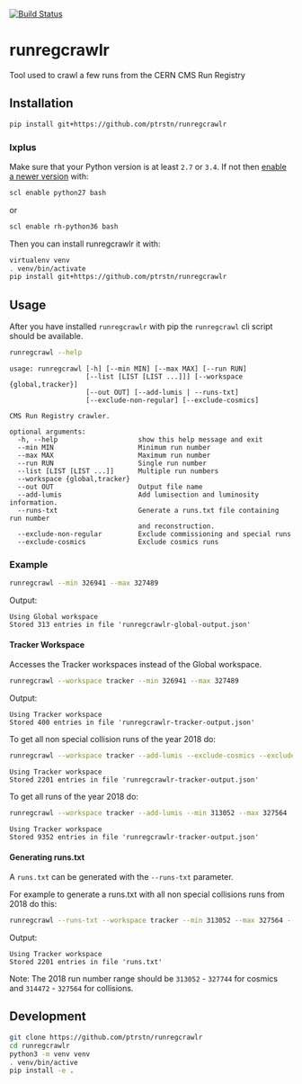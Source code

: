 [![Build Status](https://travis-ci.com/ptrstn/runregcrawlr.svg?branch=master)](https://travis-ci.com/ptrstn/runregcrawlr)

# runregcrawlr

Tool used to crawl a few runs from the CERN CMS Run Registry

## Installation

```bash
pip install git+https://github.com/ptrstn/runregcrawlr
```

### lxplus

Make sure that your Python version is at least ```2.7``` or ```3.4```. If not then [enable a newer version](https://cern.service-now.com/service-portal/article.do?n=KB0000730) with:

```bash
scl enable python27 bash
```

or 

```bash
scl enable rh-python36 bash
```

Then you can install runregcrawlr it with:

```bash
virtualenv venv
. venv/bin/activate
pip install git+https://github.com/ptrstn/runregcrawlr
```

## Usage

After you have installed ```runregcrawlr``` with pip the ```runregcrawl``` cli script should be available.

```bash
runregcrawl --help
```

```
usage: runregcrawl [-h] [--min MIN] [--max MAX] [--run RUN]
                   [--list [LIST [LIST ...]]] [--workspace {global,tracker}]
                   [--out OUT] [--add-lumis | --runs-txt]
                   [--exclude-non-regular] [--exclude-cosmics]

CMS Run Registry crawler.

optional arguments:
  -h, --help                    show this help message and exit
  --min MIN                     Minimum run number
  --max MAX                     Maximum run number
  --run RUN                     Single run number
  --list [LIST [LIST ...]]      Multiple run numbers
  --workspace {global,tracker}
  --out OUT                     Output file name
  --add-lumis                   Add lumisection and luminosity information.
  --runs-txt                    Generate a runs.txt file containing run number
                                and reconstruction.
  --exclude-non-regular         Exclude commissioning and special runs
  --exclude-cosmics             Exclude cosmics runs
```

### Example

```bash
runregcrawl --min 326941 --max 327489
```

Output:

```
Using Global workspace
Stored 313 entries in file 'runregcrawlr-global-output.json'
```

#### Tracker Workspace

Accesses the Tracker workspaces instead of the Global workspace.

```bash
runregcrawl --workspace tracker --min 326941 --max 327489
```

Output:

```
Using Tracker workspace
Stored 400 entries in file 'runregcrawlr-tracker-output.json'
```

To get all non special collision runs of the year 2018 do:

```bash
runregcrawl --workspace tracker --add-lumis --exclude-cosmics --exclude-non-regular --min 313052 --max 327564
```

```
Using Tracker workspace
Stored 2201 entries in file 'runregcrawlr-tracker-output.json'
```

To get all runs of the year 2018 do:

```bash
runregcrawl --workspace tracker --add-lumis --min 313052 --max 327564
```

```
Using Tracker workspace
Stored 9352 entries in file 'runregcrawlr-tracker-output.json'
```

#### Generating runs.txt

A ```runs.txt``` can be generated with the ```--runs-txt``` parameter.

For example to generate a runs.txt with all non special collisions runs from 2018 do this:
 
```bash
runregcrawl --runs-txt --workspace tracker --min 313052 --max 327564 --exclude-cosmics --exclude-non-regular
```

Output:

```
Using Tracker workspace
Stored 2201 entries in file 'runs.txt'
```

Note: The 2018 run number range should be ```313052``` - ```327744``` for cosmics and ```314472``` - ```327564``` for collisions.

## Development

```bash
git clone https://github.com/ptrstn/runregcrawlr
cd runregcrawlr
python3 -m venv venv
. venv/bin/active
pip install -e .
```
